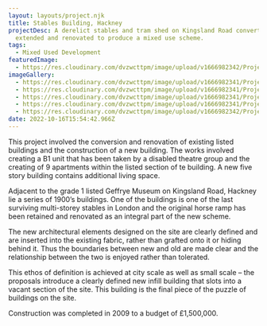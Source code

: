 ```yaml
---
layout: layouts/project.njk
title: Stables Building, Hackney
projectDesc: A derelict stables and tram shed on Kingsland Road converted,
  extended and renovated to produce a mixed use scheme.
tags:
  - Mixed Used Development
featuredImage:
  - https://res.cloudinary.com/dvzwcttpm/image/upload/v1666982342/Projects/Stables%20Building%2C%20Hackney/1-STB-APARTMENTS-new_build_b_zkysz5.jpg
imageGallery:
  - https://res.cloudinary.com/dvzwcttpm/image/upload/v1666982341/Projects/Stables%20Building%2C%20Hackney/2-STB-front-elevation_m2hxcx.jpg
  - https://res.cloudinary.com/dvzwcttpm/image/upload/v1666982341/Projects/Stables%20Building%2C%20Hackney/6-STB-APARTMENTS-Graeae_ycxzgv.jpg
  - https://res.cloudinary.com/dvzwcttpm/image/upload/v1666982341/Projects/Stables%20Building%2C%20Hackney/Hackney-Architects-02_aigsse.jpg
  - https://res.cloudinary.com/dvzwcttpm/image/upload/v1666982341/Projects/Stables%20Building%2C%20Hackney/Hackney-Architect-01_pmqhxa.jpg
  - https://res.cloudinary.com/dvzwcttpm/image/upload/v1666982342/Projects/Stables%20Building%2C%20Hackney/Islington-Architect-Stables_phhyog.jpg
date: 2022-10-16T15:54:42.966Z
---
```

This project involved the conversion and renovation of existing listed buildings and the construction of a new building. The works involved creating a B1 unit that has been taken by a disabled theatre group and the creating of 9 apartments within the listed section of te building. A new five story building contains additional living space.

Adjacent to the grade 1 listed Geffrye Museum on Kingsland Road, Hackney lie a series of 1900’s buildings. One of the buildings is one of the last surviving multi-storey stables in London and the original horse ramp has been retained and renovated as an integral part of the new scheme.

The new architectural elements designed on the site are clearly defined and are inserted into the existing fabric, rather than grafted onto it or hiding behind it. Thus the boundaries between new and old are made clear and the relationship between the two is enjoyed rather than tolerated.

This ethos of definition is achieved at city scale as well as small scale – the proposals introduce a clearly defined new infill building that slots into a vacant section of the site. This building is the final piece of the puzzle of buildings on the site.

Construction was completed in 2009 to a budget of £1,500,000.